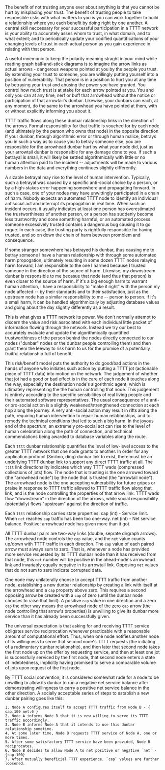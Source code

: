 The benefit of not trusting anyone ever about anything is that you cannot be hurt by misplacing
your trust. The benefit of trusting people to take responsible risks with what matters to you is
you can work together to build a relationship where you each benefit by doing right by one another.
A central skill neccessary for your successful participation in a TTTT network is your ability
to accurately asses whom to trust, in what domain, and to what extent; and to periodically update
your codified quantifications of your changing levels of trust in each actual person as you gain
experience in relating with that person.

A useful mnemonic to keep the polarity meaning straght in your mind while reading graph
ball-and-stick diagrams is to imagine the arrow links as actual arrows - dangerous weapons
pointed at you by the people you trust. By extending your trust to someone, you are willingly
putting yourself into a position of vulnerability. That person is in a position to hurt you
at any time by betraying your trust and abusing the power you have granted. You control how
much trust is at stake for each arrow pointed at you. You and only you can at any time, nerf
or buff that arrowhead without the notice or participation of that arrowtail's dunbar. Likewise,
your dunbars can each, at any moment, do the same to the arrowhead you have pointed at them,
with or without explicitly informing you about it.

TTTT traffic flows along these dunbar ralationship links in the direction of the arrows. Formal
responsibility for that traffic is vouched for by each node (and ultimately by the person who
owns that node) in the opposite direction. If your dunbar, through algorithmic error or through
human malice, betrays you in such a way as to cause you to betray someone else, you are responsible
for the arrowhead dunbar hurt by what your node did, just as your arrowtail dunbar is responsible
for any damage done to you. If such a betrayal is small, it will likely be settled algorithmically
with little or no human attention paid to the incident -- adjustments will be made to various
numbers in the data and everything continues slightly differently.

A sizable betrayal may rise to the level of human intervention. Typically, such a betrayal was
caused by a specific anti-social choice by a person, or by a high-stakes error happening somewhere
and propagating forward. In such a case, one of your nodes may have unwittingly participated in
a chain of harm. Nobody expects an automated TTTT node to identify an individual antisocial act
and interrupt its propagation in real time. When such an incident occurs, it usually indicates at
least one person has overestimated the trustworthiness of another person, or a person has suddenly
become less trustworthy and done something harmful, or an automated process someone excessively
trusted contains a dangerous bug causing it to go rogue. In each case, the trusting party is
rightfully responsible for having trusted, and so on down the chain of harm between promblem and
consequence.

If some stranger somewhere has betrayed his dunbar, thus causing me to betray someone I have a human
relationship with through some automated harm propogation, ultimately resulting in some dozen TTTT
nodes ralaying harm forward, I am responsible to the one I harmed because I trusted someone in the
direction of the source of harm. Likewise, my downstream dunbar is responsible to me becasue that
node (and thus that person) is even closer to the source of harm. If it's a big enough harm to warrant
human attention, I have a responsibility to "make it right" with the person my node affected -- by
their standards and to their satisfaction, just as the upstream node has a similar responsibility to
me -- person to person. If it's a small harm, it can be handled algorithmically by adjusting database
values and going about the day slightly differently as a result.

This is what gives a TTTT network its power. We don't normally attempt to discern the value and risk
associated with each individual little packet of information flowing through the network. Instead we
try our best to accurately evaluate and update the algorithmically quantified trustworthiness of the
person behind the nodes directly connected to our nodes ("dunbar" nodes or the dunbar people controlling
them) and then grant them the leeway to risk harm to us for the promise of a potentially fruitful
relationship full of benefit.

This risk/benefit model puts the authority to do good/bad actions in the hands of anyone who initiates
such action by putting a TTTT jot (actionable piece of TTTT data) into motion on the network. The
judgement of whether that jot had a good or bad effect is in the care of each node it touches along
the way, especially the destination node's algorithmic agent, which is ultimately representing the
the human controlling that node. This judgement is entirely according to the specific sensibilities of
real living people and their automated software representatives. The usual consequence of a anti- or
pro-social action is a slightly weakened/strengthened connection at each hop along the journey. A
very anti-social action may result in rifts along the path, requiring human intervention to repair
human relationships, and to remedy the technical conditions that led to such a big harm. In the joyous
end of the spectrum, an extremely pro-social act can rise to the level of human celebration along the
path of connection, and technical commendations being awarded to database variables along the route.

Each `tttt` dunbar relationship quantifies the level of low-level access to the greater TTTT network
that one node grants to another. In order for any application protocol (3milmo, ding) dunbar link to
exist, there must be an underlying TTTT dunbar link to support any direct TTTT traffic at all. The
`tttt` link directionality indicates which way TTTT wads (compressed collections of jots) flow. The
node that is trusting is the one arrowed toward (the "arrowhead node") by the node that is trusted
(the "arrowtail node"). The arrowhead node is the one accepting vulnerability for future gripes or
praise in response to TTTT traffic allowed to TTTT traffic flow along that link, and is the node
controlling the properties of that arrow link. TTTT wads flow "downstream" in the direction of the
arrows, while social responsibility (potentially) flows "upstream" against the direction of traffic.

Each `tttt` relationship carries state properties:
    cap (int) - Service limit. When `net` reaches `cap` traffic has been too one-way.
    net (int) - Net service balance. Positive: arrowhead node has given more than it got.

All TTTT dunbar pairs are two-way links (double, seprate dirgraph arrows). The arrowhead node
controls the `cap` value, and the `net` value counts up/down with TTTT traffic in each direction.
The `cap` value of each paired arrow must always sum to zero. That is, whenever a node has
provided more service requested by its TTTT dunbar node than it has received from that node, this
`net` number will be positive in the ahead-node's arrowhead link and invariably equally negative
in its arrowtail link. Opposing `net` values that do not sum to zero indicate corrupted data.

One node may unilaterally choose to accept TTTT traffic from another node, establishing a new
dunbar relationship by creating a link with itself at the arrowhead and a `cap` property above
zero. This requires a second opposing arrow be created with a `cap` of zero (until the dunbar
node chooses to raise that limit). A positive `cap` value in one direction and a zero `cap` the
other way means the arrowhead node of the zero `cap` arrow (the node controlling that arrow's
properties) is unwilling to give its dunbar more service than it has already been successfully
given.

The universal expectation is that asking for and receiving TTTT service obligates service
reciprocation whenever practicable with a reasonable amount of computational effort. Thus,
when one node notifies another node of its willingness to serve that second node's TTTT
requests (the initiating of a rudimentary dunbar relationship), and then later that second
node takes the first node up on the offer by requesting service, and then at least one jot
is successfully serviced by the first node, that second node enters a state of indebtedness,
implicitly having promised to serve a comparable volume of jots upon request of the first node.

By TTTT social convention, it is considered somewhat rude for a node to be unwilling to allow
its dunbar to run a negative net service balance after demonstrating willingness to carry a
positive net service balance in the other direction. A socially acceptable series of steps
to establish a new dunbar pairing goes like this:

    1. Node A configures itself to accept TTTT traffic from Node B - { cap:100 net:0 }
    2. Node A informs Node B that it is now willing to serve its TTTT traffic accordingly.
    3. Node B informs Node A that it intends to use this dunbar relationship sometime.
    4. At some later time, Node B requests TTTT service of Node A, one or more times.
    5. After some satisfactory TTTT service have been provided, Node B reciprocates.
    6. Node B decides to allow Node A to net positive or negative `net` - {cap:100}
    7. After mutually beneficial TTTT experience, `cap` values are further loosened.
